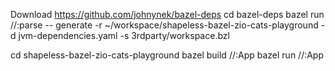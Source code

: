 Download https://github.com/johnynek/bazel-deps
cd bazel-deps
bazel run //:parse -- generate -r ~/workspace/shapeless-bazel-zio-cats-playground -d jvm-dependencies.yaml -s 3rdparty/workspace.bzl

cd shapeless-bazel-zio-cats-playground
bazel build //:App
bazel run //:App
